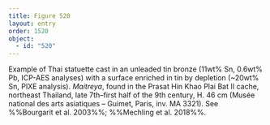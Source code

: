 ```yaml
---
title: Figure 520
layout: entry
order: 1520
object:
  - id: "520"
---
```


Example of Thai statuette cast in an unleaded tin bronze (11wt% Sn, 0.6wt% Pb, ICP-AES analyses) with a surface enriched in tin by depletion (~20wt% Sn, PIXE analysis). *Maitreya*, found in the Prasat Hin Khao Plai Bat II cache, northeast Thailand, late 7th–first half of the 9th century, H. 46 cm (Musée national des arts asiatiques – Guimet, Paris, inv. MA 3321). See %%Bourgarit et al. 2003%%; %%Mechling et al. 2018%%.
